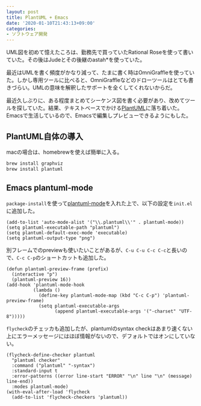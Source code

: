 ```yaml
---
layout: post
title: PlantUML + Emacs
date: '2020-01-10T21:43:13+09:00'
categories:
- ソフトウェア開発
---
```


UML図を初めて憶えたころは、勤務先で買っていたRational Roseを使って書いていた。その後はJudeとその後継のastah*を使っていた。

最近はUMLを書く頻度がかなり減って、たまに書く時はOmniGraffleを使っていた。しかし専用ツールに比べると、OmniGraffleなどのドローツールはとても書きづらい。UMLの意味を解釈したサポートを全くしてくれないからだ。

最近久しぶりに、ある程度まとめてシーケンス図を書く必要があり、改めてツールを探していた。結果、テキストベースでかける[PlantUML](https://sourceforge.net/projects/plantuml/)に落ち着いた。Emacsで生活しているので、Emacsで編集しプレビューできるようにもした。

## PlantUML自体の導入

macの場合は、homebrewを使えば簡単に入る。

``` sh
brew install graphviz
brew install plantuml
```

## Emacs plantuml-mode

`package-install`を使って[plantuml-mode](https://github.com/skuro/plantuml-mode)を入れた上で、以下の設定を`init.el`に追加した。

``` emacs-lisp
(add-to-list 'auto-mode-alist '("\\.plantuml\\'" . plantuml-mode))
(setq plantuml-executable-path "plantuml")
(setq plantuml-default-exec-mode 'executable)
(setq plantuml-output-type "png")
```

別フレームでのpreviewも使いたいことがあるが、`C-u C-u C-c C-c`と長いので、`C-c C-p`のショートカットも追加した。

``` emacs-lisp
(defun plantuml-preview-frame (prefix)
  (interactive "p")  
  (plantuml-preview 16))
(add-hook 'plantuml-mode-hook
          (lambda ()
            (define-key plantuml-mode-map (kbd "C-c C-p") 'plantuml-preview-frame)
            (setq plantuml-executable-args
                  (append plantuml-executable-args '("-charset" "UTF-8")))))
```

`flycheck`のチェッカも追加したが、plantumlのsyntax checkはあまり速くない上にエラーメッセージにはほぼ情報がないので、デフォルトではオンにしていない。

``` emacs-lisp
(flycheck-define-checker plantuml
  "plantuml checker"
  :command ("plantuml" "-syntax")
  :standard-input t
  :error-patterns ((error line-start "ERROR" "\n" line "\n" (message) line-end))
  :modes plantuml-mode)  
(with-eval-after-load 'flycheck
  (add-to-list 'flycheck-checkers 'plantuml))
```

